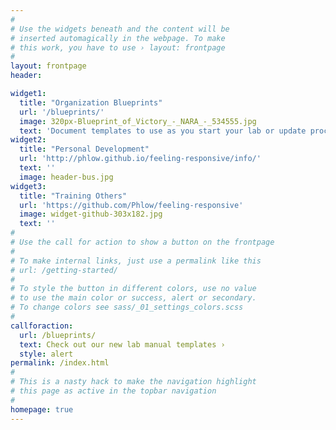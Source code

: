 ```yaml
---
#
# Use the widgets beneath and the content will be
# inserted automagically in the webpage. To make
# this work, you have to use › layout: frontpage
#
layout: frontpage
header:

widget1:
  title: "Organization Blueprints"
  url: '/blueprints/'
  image: 320px-Blueprint_of_Victory_-_NARA_-_534555.jpg
  text: 'Document templates to use as you start your lab or update procedures.'
widget2:
  title: "Personal Development"
  url: 'http://phlow.github.io/feeling-responsive/info/'
  text: ''
  image: header-bus.jpg
widget3:
  title: "Training Others"
  url: 'https://github.com/Phlow/feeling-responsive'
  image: widget-github-303x182.jpg
  text: ''
#
# Use the call for action to show a button on the frontpage
#
# To make internal links, just use a permalink like this
# url: /getting-started/
#
# To style the button in different colors, use no value
# to use the main color or success, alert or secondary.
# To change colors see sass/_01_settings_colors.scss
#
callforaction:
  url: /blueprints/
  text: Check out our new lab manual templates ›
  style: alert
permalink: /index.html
#
# This is a nasty hack to make the navigation highlight
# this page as active in the topbar navigation
#
homepage: true
---
```

